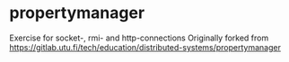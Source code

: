 # propertymanager
Exercise for socket-, rmi- and http-connections
Originally forked from https://gitlab.utu.fi/tech/education/distributed-systems/propertymanager
